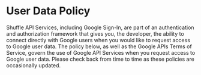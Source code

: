 # User Data Policy 
Shuffle API Services, including Google Sign-In, are part of an authentication and authorization framework that gives you, the developer, the ability to connect directly with Google users when you would like to request access to Google user data. The policy below, as well as the Google APIs Terms of Service, govern the use of Google API Services when you request access to Google user data. Please check back from time to time as these policies are occasionally updated.
